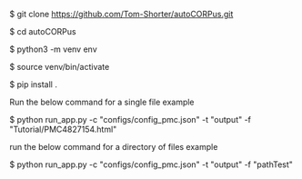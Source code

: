 $ git clone https://github.com/Tom-Shorter/autoCORPus.git

$ cd autoCORPus

$ python3 -m venv env

$ source venv/bin/activate

$ pip install .

Run the below command for a single file example

$ python run_app.py -c "configs/config_pmc.json" -t "output" -f "Tutorial/PMC4827154.html" 

run the below command for a directory of files example

$  python run_app.py -c "configs/config_pmc.json" -t "output" -f "pathTest" 
